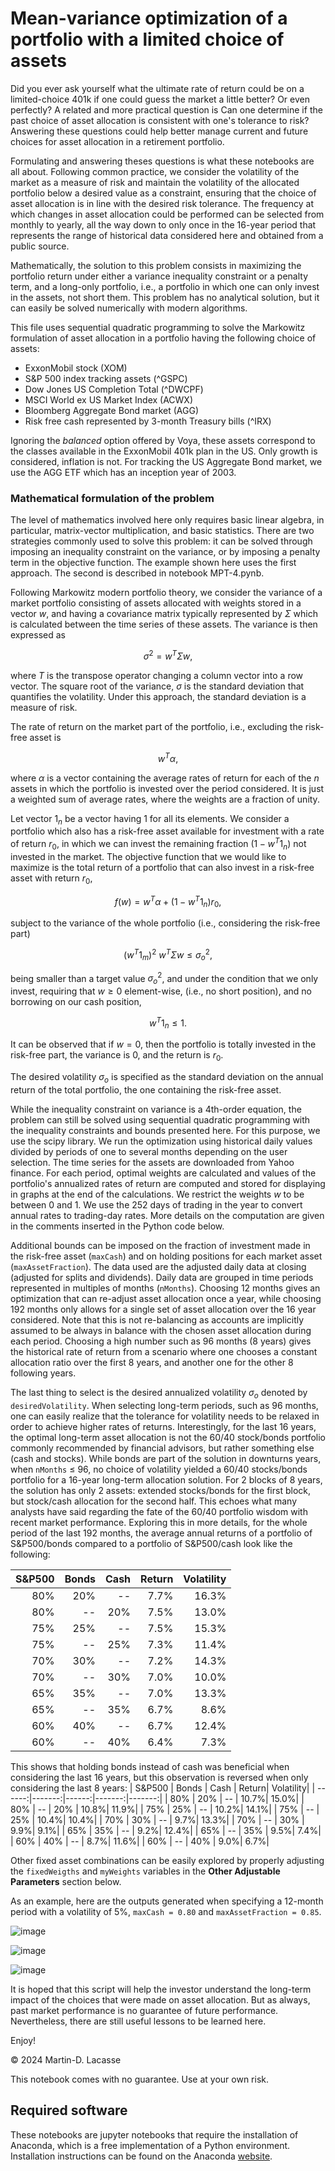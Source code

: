 # **Mean-variance optimization of a portfolio with a limited choice of assets**
Did you ever ask yourself what the ultimate rate of return could be on a limited-choice 401k if one could guess the market a little better? Or even perfectly? A related and more practical question is Can one determine if the past choice of asset allocation is consistent with one's tolerance to risk? Answering these questions could help better manage current and future choices for asset allocation in a retirement portfolio.

Formulating and answering theses questions is what these notebooks are all about. Following common practice, we consider the volatility of the market as a measure of risk and maintain the volatility of the allocated portfolio below a desired value as a constraint, ensuring that the choice of asset allocation is in line with the desired risk tolerance. The frequency at which changes in asset allocation could be performed can be selected from monthly to yearly, all the way down to only once in the 16-year period that represents the range of historical data considered here and obtained from a public source.

Mathematically, the solution to this problem consists in maximizing the portfolio return under either a variance inequality constraint or a penalty term, and a long-only portfolio, i.e., a portfolio in which one can only invest in the assets, not short them. This problem has no analytical solution, but it can easily be solved numerically with modern algorithms. 

This file uses sequential quadratic programming to solve the Markowitz formulation of asset allocation in a portfolio having the following choice of assets:

- ExxonMobil stock (XOM)
- S&P 500 index tracking assets (^GSPC)
- Dow Jones US Completion Total (^DWCPF)
- MSCI World ex US Market Index (ACWX)
- Bloomberg Aggregate Bond market (AGG)
- Risk free cash represented by 3-month Treasury bills (^IRX)

Ignoring the *balanced* option offered by Voya, these assets correspond to the classes available in the ExxonMobil 401k plan in the US.
Only growth is considered, inflation is not.
For tracking the US Aggregate Bond market, we use the AGG ETF which has an inception year of 2003.

### Mathematical formulation of the problem
The level of mathematics involved here only requires basic linear algebra, in particular, matrix-vector multiplication, and basic statistics. There are two strategies commonly used to solve this problem: it can be solved through imposing an inequality constraint on the variance, or by imposing a penalty term in the objective function. The example shown here uses the first approach. The second is described in notebook MPT-4.pynb.

Following Markowitz modern portfolio theory, we consider the variance of a market portfolio consisting of assets allocated with weights stored in a vector $w$, and having a covariance matrix typically represented by $\Sigma$ which is calculated between the time series of these assets. The variance is then expressed as
```math
\sigma^2 = w^T \Sigma w,
```
where $T$ is the transpose operator changing a column vector into a row vector. The square root of the variance, $\sigma$ is the standard deviation that quantifies the volatility. Under this approach, the standard deviation is a measure of risk.

The rate of return on the market part of the portfolio, i.e., excluding the risk-free asset is
```math
w^T \alpha, 
```
where $\alpha$ is a vector containing the average rates of return for each of the $n$ assets in which the portfolio is invested over the period considered. It is just a weighted sum of average rates, where the weights are a fraction of unity.

Let vector $1_n$ be a vector having 1 for all its elements. 
We consider a portfolio which also has a risk-free asset available for investment with a rate of return $r_0$, in which we
can invest the remaining fraction $(1 - w^T 1_n)$ not invested in the market.
The objective function that we would like to maximize is the total return of a portfolio that can also invest in a risk-free asset with return $r_0$, 
```math
f(w) = w^T \alpha + (1 - w^T 1_n)r_0,
```
subject to the variance of the whole portfolio (i.e., considering the risk-free part) 
```math
(w^T 1_m)^2\  w^T\Sigma w \le \sigma_o^2,
```
being smaller than a target value $\sigma_o^2$,
and under the condition that we only invest, requiring that $w \ge 0$ element-wise, (i.e., no short position), and no borrowing on our cash position, 
```math
w^T 1_n \le 1. 
```
It can be observed that if $w=0$, then the portfolio is totally invested in the risk-free part, the variance is 0, and the return is $r_0$.

The desired volatility $\sigma_o$ is specified as the standard deviation on the annual return of the total portfolio, the one containing the risk-free asset.

While the inequality constraint on variance is a 4th-order equation, the problem can still be solved using sequential quadratic programming with the inequality constraints and bounds presented here. For this purpose, we  use the scipy library. We run the optimization using historical daily values divided by periods of one to several months depending on the user selection. The time series for the assets are downloaded from Yahoo finance. For each period, optimal weights are calculated and values of the portfolio's annualized rates of return are computed and stored for displaying in graphs at the end of the calculations. We restrict the weights $w$ to be between 0 and 1. We use the 252 days of trading in the year to convert annual rates to trading-day rates. More details on the computation are given in the comments inserted in the Python code below.

Additional bounds can be imposed on the fraction of investment made in the risk-free asset (`maxCash`) and on holding positions for each market asset (`maxAssetFraction`). The data used are the adjusted daily data at closing (adjusted for splits and dividends). Daily data are grouped in time periods represented in multiples of months (`nMonths`). Choosing 12 months gives an optimization that can re-adjust asset allocation once a year, while choosing 192 months only allows for a single set of asset allocation over the 16 year considered. Note that this is not re-balancing as accounts are implicitly assumed to be always in balance with the chosen asset allocation during each period. Choosing a high number such as 96 months (8 years) gives the historical rate of return from a scenario where one chooses a constant allocation ratio over the first 8 years, and another one for the other 8 following years.

The last thing to select is the desired annualized volatility $\sigma_o$ denoted by `desiredVolatility`. When selecting long-term periods, such as 96 months, one can easily realize that the tolerance for volatility needs to be relaxed in order to achieve higher rates of returns. Interestingly, for the last 16 years, the optimal long-term asset allocation is not the 60/40 stock/bonds portfolio commonly recommended by financial advisors, but rather something else (cash and stocks). While bonds are part of the solution in downturns years, when `nMonths` $\le$ 96, no choice of volatility yielded a 60/40 stocks/bonds portfolio for a 16-year long-term allocation solution. For 2 blocks of 8 years, the solution has only 2 assets: extended stocks/bonds for the first block, but stock/cash allocation for the second half. This echoes what many analysts have said regarding the fate of the 60/40 portfolio wisdom with recent market performance. Exploring this in more details, for the whole period of the last 192 months, the average annual returns of a portfolio of S&P500/bonds compared to a portfolio of S&P500/cash look like the following:

| S&P500 | Bonds | Cash | Return| Volatility|
| ------: |-------:|------:|-------:|-----------:|
| 80% | 20% | -- | 7.7%| 16.3%|
| 80% | -- | 20% | 7.5%| 13.0%|
| 75% | 25% | -- | 7.5%| 15.3%|
| 75% | -- | 25% | 7.3%| 11.4%|
| 70% | 30% | -- | 7.2%| 14.3%|
| 70% | -- | 30% | 7.0%| 10.0%|
| 65% | 35% | -- | 7.0%| 13.3%|
| 65% | -- | 35% | 6.7%|  8.6%|
| 60% | 40% | -- | 6.7%| 12.4%|
| 60% | -- | 40% | 6.4%|  7.3%|

This shows that holding bonds instead of cash was beneficial when considering the last 16 years, but this observation is reversed when only considering the last 8 years:
| S&P500 | Bonds | Cash | Return| Volatility|
| ------:|-------:|------:|-------:|-------:|
| 80% | 20% | -- | 10.7%| 15.0%|
| 80% | -- | 20% | 10.8%| 11.9%|
| 75% | 25% | -- | 10.2%| 14.1%|
| 75% | -- | 25% | 10.4%| 10.4%|
| 70% | 30% | -- | 9.7%| 13.3%|
| 70% | -- | 30% | 9.9%|  9.1%|
| 65% | 35% | -- | 9.2%| 12.4%|
| 65% | -- | 35% | 9.5%|  7.4%|
| 60% | 40% | -- | 8.7%| 11.6%|
| 60% | -- | 40% | 9.0%|  6.7%|


Other fixed asset combinations can be easily explored by properly adjusting the `fixedWeigths` and `myWeights` variables in the **Other Adjustable Parameters** section below.

As an example, here are the outputs generated when specifying a 12-month period with a volatility of 5%, `maxCash = 0.80` and `maxAssetFraction = 0.85`.

![image](https://github.com/mdlacasse/xomsavings/assets/19365223/01a6c9cc-82e5-48e7-98c7-44652e62f229)

![image](https://github.com/mdlacasse/xomsavings/assets/19365223/29c4dd3e-26f5-4403-8fb5-99c5559f047c)

![image](https://github.com/mdlacasse/xomsavings/assets/19365223/3f24fcc2-2470-454d-aa7d-6342212a8513)



It is hoped that this script will help the investor understand the long-term impact of the choices that were made on asset allocation. But as always, past market performance is no guarantee of future performance. Nevertheless, there are still useful lessons to be learned here.

Enjoy!

&copy;  2024 Martin-D. Lacasse

This notebook comes with no guarantee. Use at your own risk.

## Required software
These notebooks are jupyter notebooks that require the installation of Anaconda, which is a free implementation of a Python environment. Installation instructions can be found on the Anaconda [website](www.anaconda.com).

